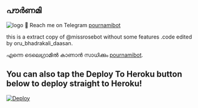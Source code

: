 ## പൗർണമി
![logo](https://telegra.ph/file/77d7eba62f4ee873af36b.jpg)
💌 Reach me on Telegram [pournamibot](https://t.me/pournamibot)

this is a extract copy of @missrosebot without some features .code edited by oru_bhadrakali_daasan.

എന്നെ ടെലെഗ്രാമിൽ കാണാൻ സാധിക്കും [pournamibot](https://t.me/pournamibot).

## You can also tap the Deploy To Heroku button below to deploy straight to Heroku!

[![Deploy](https://www.herokucdn.com/deploy/button.svg)](https://heroku.com/deploy?template=https://github.com/sakhaavvaavaj93/pournamibot)


